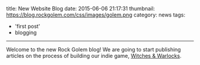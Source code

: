 title: New Website Blog
date: 2015-06-06 21:17:31
thumbnail: https://blog.rockgolem.com/css/images/golem.png
category: news
tags:
  - 'first post'
  - blogging
---

Welcome to the new Rock Golem blog!  We are going to start publishing articles on the process of building our indie game, [Witches &amp; Warlocks](https://game.witcheswarlocks.com).